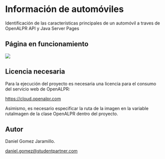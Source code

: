 # Información de automóviles

Identificación de las características principales de un automóvil a traves de OpenALPR API y Java Server Pages

## Página en funcionamiento

<img src="https://i.ibb.co/fSw3mC1/App-Automovil.png">

## Licencia necesaria

Para la ejecución del proyecto es necesaria una licencia para el consumo del servicio web de OpenALPR:

https://cloud.openalpr.com

Asimismo, es necesario especificar la ruta de la imagen en la variable rutaImagen de la clase OpenALPR dentro del proyecto.

## Autor

Daniel Gomez Jaramillo.

daniel.gomez@studentpartner.com
